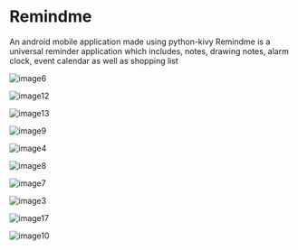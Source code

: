 # Remindme
An android mobile application made using python-kivy
Remindme is a universal reminder application which includes, notes, drawing notes, alarm clock, event calendar as well as shopping list

![image6](https://user-images.githubusercontent.com/74306760/124652419-c0ce6580-deb9-11eb-86a2-84e6274d4ddf.png)

![image12](https://user-images.githubusercontent.com/74306760/124652441-c5931980-deb9-11eb-853b-fa6141660e03.png)

![image13](https://user-images.githubusercontent.com/74306760/124652724-11de5980-deba-11eb-9986-fed9e4d5a908.png)

![image9](https://user-images.githubusercontent.com/74306760/124652591-e78c9c00-deb9-11eb-8a73-910fbb65d27e.png)

![image4](https://user-images.githubusercontent.com/74306760/124652635-f70be500-deb9-11eb-8b9c-3137cf6307ee.png)

![image8](https://user-images.githubusercontent.com/74306760/124652904-4ce08d00-deba-11eb-96a9-a1a65f0bbb32.png)

![image7](https://user-images.githubusercontent.com/74306760/124652471-cd52be00-deb9-11eb-8171-59a4650bcebf.png)

![image3](https://user-images.githubusercontent.com/74306760/124652566-e22f5180-deb9-11eb-88a4-40e839eacbd0.png)

![image17](https://user-images.githubusercontent.com/74306760/124652697-09861e80-deba-11eb-83c9-0328c3cbba1d.png)

![image10](https://user-images.githubusercontent.com/74306760/124652782-20c50c00-deba-11eb-98b6-6070c5b05406.png)
